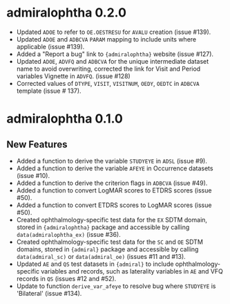 # admiralophtha 0.2.0

- Updated `ADOE` to refer to `OE.OESTRESU` for `AVALU` creation (issue #139).
- Updated `ADOE` and `ADBCVA` `PARAM` mapping to include units where applicable (issue #139).
- Added a "Report a bug" link to `{admiralophtha}` website (issue #127).
- Updated `ADOE`, `ADVFQ` and `ADBCVA` for the unique intermediate dataset name to avoid overwriting, corrected the link for Visit and Period variables Vignette in `ADVFQ`. (issue #128) 
- Corrected values of `DTYPE`, `VISIT`, `VISITNUM`, `OEDY`, `OEDTC` in `ADBCVA` template (issue # 137).

# admiralophtha 0.1.0

## New Features

- Added a function to derive the variable `STUDYEYE` in `ADSL` (issue #9).
- Added a function to derive the variable `AFEYE` in Occurrence datasets (issue #10).
- Added a function to derive the criterion flags in `ADBCVA` (issue #49).
- Added a function to convert LogMAR scores to ETDRS scores (issue #50).
- Added a function to convert ETDRS scores to LogMAR scores (issue #50).
- Created ophthalmology-specific test data for the `EX` SDTM domain, stored in `{admiralophtha}` package and accessible by calling `data(admiralophtha_ex)` (issue #36).
- Created ophthalmology-specific test data for the `SC` and `OE` SDTM domains, stored in `{admiral}` package and accessible by calling `data(admiral_sc)` or `data(admiral_oe)` (issues #11 and #13).
- Updated `AE` and `QS` test datasets in `{admiral}` to include ophthalmology-specific variables and records, such as laterality variables in `AE` and VFQ records in `QS` (issues #12 and #52).
- Update to function `derive_var_afeye` to resolve bug where `STUDYEYE` is 'Bilateral' (issue #134).
